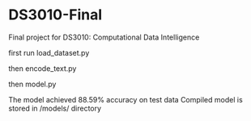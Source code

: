# DS3010-Final
Final project for DS3010: Computational Data Intelligence

first run load_dataset.py

then encode_text.py

then model.py

The model achieved 88.59% accuracy on test data
Compiled model is stored in /models/ directory
